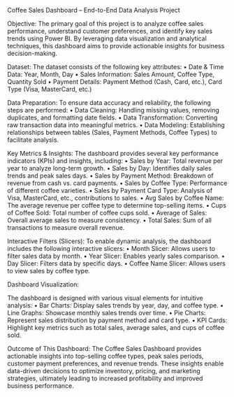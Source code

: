 Coffee Sales Dashboard – End-to-End Data Analysis Project

Objective:
The primary goal of this project is to analyze coffee sales performance, understand customer preferences, and identify key sales trends using Power BI. By leveraging data visualization and analytical techniques, this dashboard aims to provide actionable insights for business decision-making.

Dataset:
The dataset consists of the following key attributes:
•	Date & Time Data: Year, Month, Day
•	Sales Information: Sales Amount, Coffee Type, Quantity Sold
•	Payment Details: Payment Method (Cash, Card, etc.), Card Type (Visa, MasterCard, etc.)

Data Preparation:
To ensure data accuracy and reliability, the following steps are performed:
•	Data Cleaning: Handling missing values, removing duplicates, and formatting date fields.
•	Data Transformation: Converting raw transaction data into meaningful metrics.
•	Data Modeling: Establishing relationships between tables (Sales, Payment Methods, Coffee Types) to facilitate analysis.

Key Metrics & Insights:
The dashboard provides several key performance indicators (KPIs) and insights, including:
•	Sales by Year: Total revenue per year to analyze long-term growth.
•	Sales by Day: Identifies daily sales trends and peak sales days.
•	Sales by Payment Method: Breakdown of revenue from cash vs. card payments.
•	Sales by Coffee Type: Performance of different coffee varieties.
•	Sales by Payment Card Type: Analysis of Visa, MasterCard, etc., contributions to sales.
•	Avg Sales by Coffee Name: The average revenue per coffee type to determine top-selling items.
•	Cups of Coffee Sold: Total number of coffee cups sold.
•	Average of Sales: Overall average sales to measure consistency.
•	Total Sales: Sum of all transactions to measure overall revenue.

Interactive Filters (Slicers):
To enable dynamic analysis, the dashboard includes the following interactive slicers:
•	Month Slicer: Allows users to filter sales data by month.
•	Year Slicer: Enables yearly sales comparison.
•	Day Slicer: Filters data by specific days.
•	Coffee Name Slicer: Allows users to view sales by coffee type.

Dashboard Visualization:

The dashboard is designed with various visual elements for intuitive analysis:
•	Bar Charts: Display sales trends by year, day, and coffee type.
•	Line Graphs: Showcase monthly sales trends over time.
•	Pie Charts: Represent sales distribution by payment method and card type.
•	KPI Cards: Highlight key metrics such as total sales, average sales, and cups of coffee sold.

Outcome of This Dashboard:
The Coffee Sales Dashboard provides actionable insights into top-selling coffee types, peak sales periods, customer payment preferences, and revenue trends. These insights enable data-driven decisions to optimize inventory, pricing, and marketing strategies, ultimately leading to increased profitability and improved business performance.
